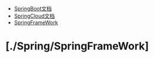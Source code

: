 - [SpringBoot文档](https://docs.spring.io/spring-boot/docs/current/reference/html/)
- [SpringCloud文档](https://docs.spring.io/spring-cloud/docs/current/reference/html/)
- [SpringFrameWork](https://docs.spring.io/spring-framework/docs/current/reference/html/)
# [./Spring/SpringFrameWork]
